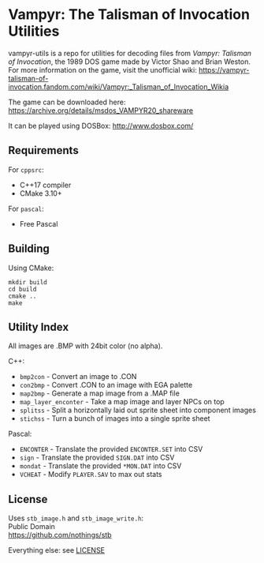 # Vampyr: The Talisman of Invocation Utilities

vampyr-utils is a repo for utilities for decoding files from _Vampyr:
Talisman of Invocation_, the 1989 DOS game made by Victor Shao and Brian Weston.
For more information on the game, visit the unofficial wiki:
https://vampyr-talisman-of-invocation.fandom.com/wiki/Vampyr:_Talisman_of_Invocation_Wikia

The game can be downloaded here:
https://archive.org/details/msdos_VAMPYR20_shareware

It can be played using DOSBox:
http://www.dosbox.com/

## Requirements

For `cppsrc`:

* C++17 compiler
* CMake 3.10+

For `pascal`:

* Free Pascal

## Building

Using CMake:

	mkdir build
	cd build
	cmake ..
	make

## Utility Index

All images are .BMP with 24bit color (no alpha).

C++:

* `bmp2con` - Convert an image to .CON
* `con2bmp` - Convert .CON to an image with EGA palette
* `map2bmp` - Generate a map image from a .MAP file
* `map_layer_enconter` - Take a map image and layer NPCs on top
* `splitss` - Split a horizontally laid out sprite sheet into component images
* `stichss` - Turn a bunch of images into a single sprite sheet

Pascal:

* `ENCONTER` - Translate the provided `ENCONTER.SET` into CSV
* `sign` - Translate the provided `SIGN.DAT` into CSV
* `mondat` - Translate the provided `*MON.DAT` into CSV
* `VCHEAT` - Modify `PLAYER.SAV` to max out stats

## License

Uses `stb_image.h` and `stb_image_write.h`:  
Public Domain  
https://github.com/nothings/stb

Everything else: see [LICENSE](LICENSE)
